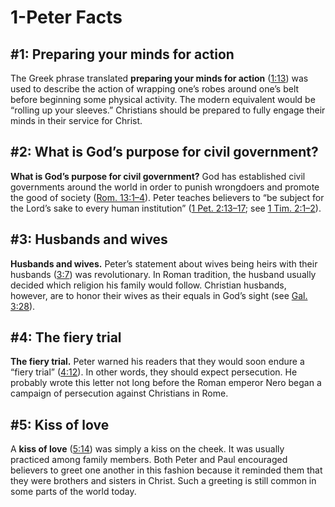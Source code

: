 # 1-Peter Facts

## #1: Preparing your minds for action
The Greek phrase translated **preparing your minds for action** ([1:13](https://www.esv.org/1+Peter+1%3A13/)) was used to describe the action of wrapping one’s robes around one’s belt before beginning some physical activity. The modern equivalent would be “rolling up your sleeves.” Christians should be prepared to fully engage their minds in their service for Christ.


## #2: What is God’s purpose for civil government?
**What is God’s purpose for civil government?** God has established civil governments around the world in order to punish wrongdoers and promote the good of society ([Rom. 13:1–4](https://www.esv.org/Romans+13%3A1%E2%80%934/)). Peter teaches believers to “be subject for the Lord’s sake to every human institution” ([1 Pet. 2:13–17](https://www.esv.org/1+Peter+2%3A13%E2%80%9317/); see [1 Tim. 2:1–2](https://www.esv.org/1+Timothy+2%3A1%E2%80%932/)).


## #3: Husbands and wives
**Husbands and wives.** Peter’s statement about wives being heirs with their husbands ([3:7](https://www.esv.org/1+Peter+3%3A7/)) was revolutionary. In Roman tradition, the husband usually decided which religion his family would follow. Christian husbands, however, are to honor their wives as their equals in God’s sight (see [Gal. 3:28](https://www.esv.org/Galatians+3%3A28/)).


## #4: The fiery trial
**The fiery trial.** Peter warned his readers that they would soon endure a “fiery trial” ([4:12](https://www.esv.org/1+Peter+4%3A12/)). In other words, they should expect persecution. He probably wrote this letter not long before the Roman emperor Nero began a campaign of persecution against Christians in Rome.


## #5: Kiss of love
A **kiss of love** ([5:14](https://www.esv.org/1+Peter+5%3A14/)) was simply a kiss on the cheek. It was usually practiced among family members. Both Peter and Paul encouraged believers to greet one another in this fashion because it reminded them that they were brothers and sisters in Christ. Such a greeting is still common in some parts of the world today. 

